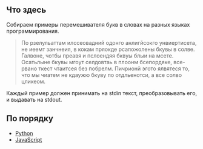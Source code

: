 ## Что здесь
Собираем примеры перемешивателя букв в словах на разных языках программирования.

> По рзелульаттам илссеовадний одонго анлигйсокго унвиертисета, не иеемт занчнеия, в кокам пряокде рсапожолены бкувы в солве. Галвоне, чотбы преавя и пслоендяя бквуы блыи на мсете. Осатьлыне бкувы мгоут селдовтаь в плоонм бсепордяке, все-рвано ткест чтаитсея без побрелм. Пичрионй эгото ялвятеся то, что мы чиатем не кдаужю бкуву по отдльенотси, а все солво цликеом.

Каждый пример должен принимать на stdin текст, преобразовывать его,
и выдавать на stdout.

## По порядку
 * [Python](https://github.com/tada-team/saluton-mondo/tree/main/python3)
 * [JavaScript](./javascript)
